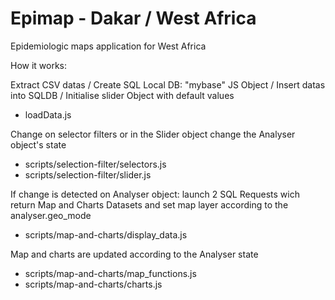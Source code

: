 # Epimap - Dakar / West Africa


Epidemiologic maps application for West Africa


How it works:


Extract CSV datas / Create SQL Local DB: "mybase" JS Object / Insert datas into SQLDB / Initialise slider Object with default values
*  loadData.js


Change on selector filters or in the Slider object change the Analyser object's state
*  scripts/selection-filter/selectors.js
*  scripts/selection-filter/slider.js


If change is detected on Analyser object: launch 2 SQL Requests wich return Map and Charts Datasets and set map layer according to the analyser.geo_mode
*  scripts/map-and-charts/display_data.js



Map and charts are updated according to the Analyser state
*  scripts/map-and-charts/map_functions.js
*  scripts/map-and-charts/charts.js
